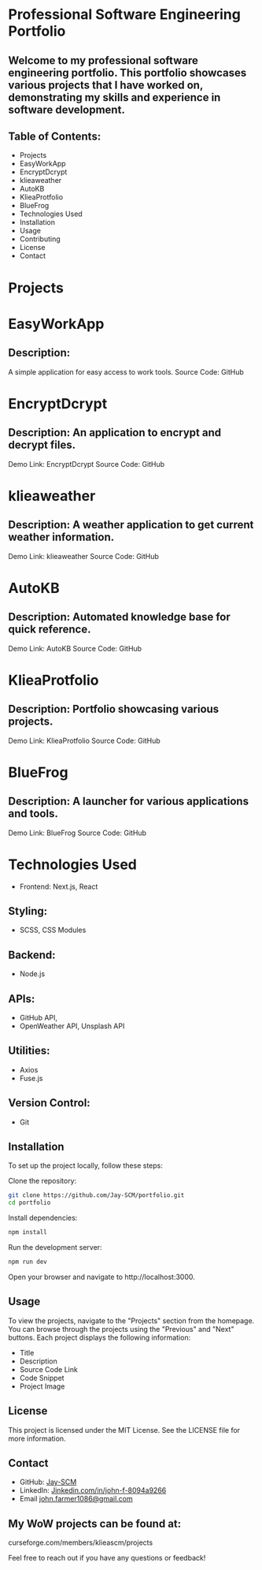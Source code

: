 # Professional Software Engineering Portfolio
## Welcome to my professional software engineering portfolio. This portfolio showcases various projects that I have worked on, demonstrating my skills and experience in software development.

## Table of Contents:
- Projects
- EasyWorkApp
- EncryptDcrypt
- klieaweather
- AutoKB
- KlieaProtfolio
- BlueFrog
- Technologies Used
- Installation
- Usage
- Contributing
- License
- Contact

# Projects

# EasyWorkApp
## Description:
A simple application for easy access to work tools.
Source Code: GitHub

# EncryptDcrypt
## Description: An application to encrypt and decrypt files.
Demo Link: EncryptDcrypt
Source Code: GitHub

# klieaweather

## Description: A weather application to get current weather information.
Demo Link: klieaweather
Source Code: GitHub

# AutoKB

## Description: Automated knowledge base for quick reference.
Demo Link: AutoKB
Source Code: GitHub

# KlieaProtfolio

## Description: Portfolio showcasing various projects.
Demo Link: KlieaProtfolio
Source Code: GitHub

# BlueFrog

## Description: A launcher for various applications and tools.
Demo Link: BlueFrog
Source Code: GitHub

# Technologies Used
- Frontend: Next.js, React

## Styling:
- SCSS, CSS Modules

## Backend:
- Node.js

## APIs:
- GitHub API,
- OpenWeather API, Unsplash API

## Utilities:
- Axios
- Fuse.js
  
## Version Control:
- Git

## Installation
To set up the project locally, follow these steps:

Clone the repository:

```sh
git clone https://github.com/Jay-SCM/portfolio.git
cd portfolio
 ```

Install dependencies:


```sh 
npm install
```
Run the development server:

```sh
npm run dev
 ```
Open your browser and navigate to http://localhost:3000.

## Usage
To view the projects, navigate to the "Projects" section from the homepage. You can browse through the projects using the "Previous" and "Next" buttons. Each project displays the following information:

- Title
- Description
- Source Code Link
- Code Snippet
- Project Image

## License
This project is licensed under the MIT License. See the LICENSE file for more information.

## Contact
- GitHub:
[Jay-SCM](https://github.com/Jay-SCM)
- LinkedIn:
[Jinkedin.com/in/john-f-8094a9266 ](https://www.linkedin.com/in/john-f-8094a9266/)
- Email
john.farmer1086@gmail.com
## My WoW projects can be found at: 
curseforge.com/members/klieascm/projects

Feel free to reach out if you have any questions or feedback!
